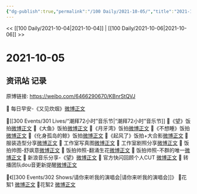 ```yaml
---
{"dg-publish":true,"permalink":"/100 Daily/2021-10-05/","title":"2021-10-05","created":"2023-04-10T15:06:15.927+08:00","updated":"2023-04-10T15:06:37.392+08:00"}
---
```



<< [[100 Daily/2021-10-04\|2021-10-04]] | [[100 Daily/2021-10-06\|2021-10-06]] >>

# 2021-10-05

## 资讯站 记录

原博链接: https://weibo.com/6466290670/KBnrStQVJ

🌟 每日早安-《又见炊烟》[微博正文](https://m.weibo.cn/6466290670/4688852826720302)

🌟[[300 Events/301 Lives/“潮拜72小时”音乐节\|“潮拜72小时”音乐节]]
💫《望》饭拍[微博正文](https://m.weibo.cn/6466290670/4688866244298842)
💫《大鱼》饭拍[微博正文](https://m.weibo.cn/5516625428/4688773314773205)
💫《月牙湾》饭拍[微博正文](https://m.weibo.cn/5516625428/4688758295757351)
💫《不想睡》饭拍[微博正文](https://m.weibo.cn/6466290670/4688903343178142)
💫《化身孤岛的鲸》饭拍[微博正文](https://m.weibo.cn/6466290670/4688896400557547)
💫《起风了》饭拍+大合影[微博正文](https://m.weibo.cn/6466290670/4688865543326659)
💫 服装造型分享[微博正文](https://m.weibo.cn/6466290670/4689071982513335)
💫 工作室写真图[微博正文](https://m.weibo.cn/6466290670/4689021874211540)
💫 工作室剧照分享[微博正文](https://m.weibo.cn/6466290670/4689028799007665)
💫 饭拍帅图-舒飒意[微博正文](https://m.weibo.cn/5516625428/4689051871351267)
💫 饭拍帅照-翻涌生花[微博正文](https://m.weibo.cn/6466290670/4688864575230219)
💫 饭拍帅照-不群的唯一[微博正文](https://m.weibo.cn/6466290670/4688940689002406)
💫 新浪音乐分享-《望》[微博正文](https://m.weibo.cn/6466290670/4688900314891708)
💫 官方快闪回顾个人CUT [微博正文](https://m.weibo.cn/6466290670/4688886636740734)
💫 转播团队dou音更新提醒[微博正文](https://m.weibo.cn/6466290670/4688898720272014)

🌟《[[300 Events/302 Shows/请你来听我的演唱会\|请你来听我的演唱会]]》
💫花絮1 [微博正文](https://m.weibo.cn/6466290670/4688929901514125)
💫花絮2 [微博正文](https://m.weibo.cn/6466290670/4688944454962304)
